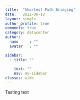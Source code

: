 ```yaml
---
title:  "Shortest Path Bridging"
date:   2022-06-18
layout: single
author_profile: true
comments: true
category: datacenter
author:
  name     : ""
  avatar   : ""

sidebar:
  - title: ""
    
    text: ""
    nav: my-sidebar
classes: wide
---
```


Testing text

